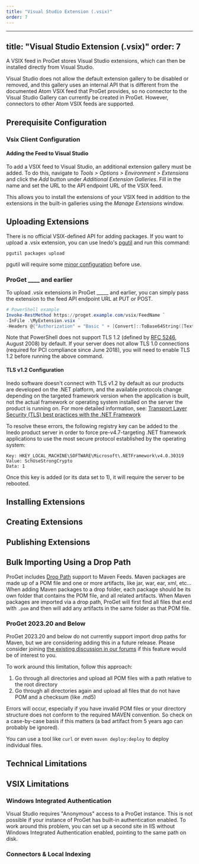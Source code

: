 ```yaml
---
title: "Visual Studio Extension (.vsix)"
order: 7
---
```


























---
title: "Visual Studio Extension (.vsix)"
order: 7
---

A VSIX feed in ProGet stores Visual Studio extensions, which can then be installed directly from Visual Studio.

Visual Studio does not allow the default extension gallery to be disabled or removed, and this gallery uses an internal API that is different from the documented Atom VSIX feed that ProGet provides, so no connector to the Visual Studio Gallery can currently be created in ProGet. However, connectors to other Atom VSIX feeds are supported.


## Prerequisite Configuration

### Vsix Client Configuration

#### Adding the Feed to Visual Studio

To add a VSIX feed to Visual Studio, an additional extension gallery must be added. To do this, navigate to _Tools > Options > Environment > Extensions_ and click the _Add_ button under _Additional Extension Galleries_. Fill in the name and set the URL to the API endpoint URL of the VSIX feed.

This allows you to install the extensions of your VSIX feed in addition to the extensions in the built-in galleries using the _Manage Extensions_ window.

## Uploading Extensions

There is no official VSIX-defined API for adding packages. If you want to upload a .vsix extension, you can use Inedo's [pgutil]() and run this command:

```
pgutil packages upload 
```

pgutil will require some [minor configuration]() before use.

### ProGet ____ and earlier

To upload .vsix extensions in ProGet _____ and earlier, you can simply pass the extension to the feed API endpoint URL at PUT or POST.

```powershell
# PowerShell example
Invoke-RestMethod https://proget.example.com/vsix/FeedName `
-InFile .\MyExtension.vsix `
-Headers @{"Authorization" = "Basic " + [Convert]::ToBase64String([Text.Encoding]::UTF8.GetBytes("api:xxxxxxxxxxxxxx"))}
```

Note that PowerShell does not support TLS 1.2 (defined by [RFC 5246](https://tools.ietf.org/html/rfc5246), August 2008) by default. If your server does not allow TLS 1.0 connections (required for PCI compliance since June 2018), you will need to enable TLS 1.2 before running the above command.

#### TLS v1.2 Configuration

Inedo software doesn't connect with TLS v1.2 by default as our products are developed on the .NET platform, and the available protocols change depending on the targeted framework version when the application is built, not the actual framework or operating system installed on the server the product is running on. For more detailed information, see: [Transport Layer Security (TLS) best practices with the .NET Framework](https://docs.microsoft.com/en-us/dotnet/framework/network-programming/tls)

To resolve these errors, the following registry key can be added to the Inedo product server in order to force pre-v4.7-targeting .NET framework applications to use the most secure protocol established by the operating system:

```plaintext
Key: HKEY_LOCAL_MACHINE\SOFTWARE\Microsoft\.NETFramework\v4.0.30319
Value: SchUseStrongCrypto
Data: 1
```

Once this key is added (or its data set to 1), it will require the server to be rebooted. 


## Installing Extensions


## Creating Extensions


## Publishing Extensions





## Bulk Importing Using a Drop Path

ProGet includes [Drop Path](/docs/proget/feeds/feed-overview/proget-bulk-import-with-droppath) support to Maven Feeds. Maven packages are made up of a POM file and one or more artifacts, like jar, war, ear, xml, etc...  When adding Maven packages to a drop folder, each package should be its own folder that contains the POM file, and all related artifacts. When Maven packages are imported via a drop path, ProGet will first find all files that end with `.pom` and then will add any artifacts in the same folder as that POM file.

### ProGet 2023.20 and Below

ProGet 2023.20 and below do not currently support import drop paths for Maven, but we are considering adding this in a future release. Please consider joining [the existing discussion in our forums](https://forums.inedo.com/topic/3128) if this feature would be of interest to you.

To work around this limitation, follow this approach:

1. Go through all directories and upload all POM files with a path relative to the root directory
2. Go through all directories again and upload all files that do not have POM and a checksum (like .md5)

Errors will occur, especially if you have invalid POM files or your directory structure does not conform to the required MAVEN convention. So check on a case-by-case basis if this matters (a bad artifact from 5 years ago can probably be ignored).

You can use a tool like `curl` or even `maven deploy:deploy` to deploy individual files.

## Technical Limitations

## VSIX Limitations

### Windows Integrated Authentication

Visual Studio requires "Anonymous" access to a ProGet instance. This is not possible if your instance of ProGet has built-in authentication enabled. To work around this problem, you can set up a second site in IIS without Windows Integrated Authentication enabled, pointing to the same path on disk.

### Connectors & Local Indexing

